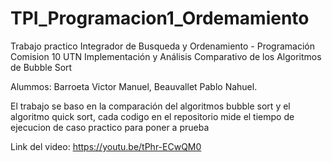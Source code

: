 # TPI_Programacion1_Ordemamiento
Trabajo practico Integrador de Busqueda y Ordenamiento - Programación Comision 10 UTN
Implementación y Análisis Comparativo de los Algoritmos de Bubble Sort 

Alummos: Barroeta Victor Manuel, Beauvallet Pablo Nahuel.

El trabajo se baso en la comparación del algoritmos bubble sort y el algoritmo quick sort, cada codigo en el repositorio mide el tiempo de ejecucion de caso practico para poner a prueba

Link del video: https://youtu.be/tPhr-ECwQM0
